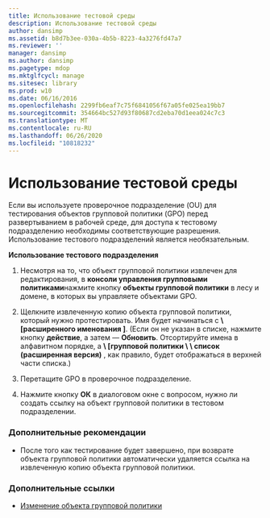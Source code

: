 ```yaml
---
title: Использование тестовой среды
description: Использование тестовой среды
author: dansimp
ms.assetid: b8d7b3ee-030a-4b5b-8223-4a3276fd47a7
ms.reviewer: ''
manager: dansimp
ms.author: dansimp
ms.pagetype: mdop
ms.mktglfcycl: manage
ms.sitesec: library
ms.prod: w10
ms.date: 06/16/2016
ms.openlocfilehash: 2299fb6eaf7c75f6841056f67a05fe025ea19bb7
ms.sourcegitcommit: 354664bc527d93f80687cd2eba70d1eea024c7c3
ms.translationtype: MT
ms.contentlocale: ru-RU
ms.lasthandoff: 06/26/2020
ms.locfileid: "10818232"
---
```

# Использование тестовой среды


Если вы используете проверочное подразделение (OU) для тестирования объектов групповой политики (GPO) перед развертыванием в рабочей среде, для доступа к тестовому подразделению необходимы соответствующие разрешения. Использование тестового подразделений является необязательным.

**Использование тестового подразделения**

1.  Несмотря на то, что объект групповой политики извлечен для редактирования, в **консоли управления групповыми политиками**нажмите кнопку **объекты групповой политики** в лесу и домене, в которых вы управляете объектами GPO.

2.  Щелкните извлеченную копию объекта групповой политики, который нужно протестировать. Имя будет начинаться с **\ [расширенного именования \]**. (Если он не указан в списке, нажмите кнопку **действие**, а затем — **Обновить**. Отсортируйте имена в алфавитном порядке, а **\ [групповой политики \ \ список (расширенная версия)** , как правило, будет отображаться в верхней части списка.)

3.  Перетащите GPO в проверочное подразделение.

4.  Нажмите кнопку **ОК** в диалоговом окне с вопросом, нужно ли создать ссылку на объект групповой политики в тестовом подразделении.

### Дополнительные рекомендации

-   После того как тестирование будет завершено, при возврате объекта групповой политики автоматически удаляется ссылка на извлеченную копию объекта групповой политики.

### Дополнительные ссылки

-   [Изменение объекта групповой политики](editing-a-gpo.md)

 

 





